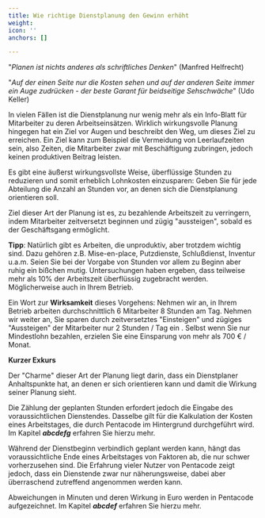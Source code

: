 ```yaml
---
title: Wie richtige Dienstplanung den Gewinn erhöht
weight: 
icon: ''
anchors: []

---
```

"_Planen ist nichts anderes als schriftliches Denken_" (Manfred Helfrecht)

"_Auf der einen Seite nur die Kosten sehen und auf der anderen Seite immer ein Auge zudrücken - der beste Garant für beidseitige Sehschwäche_" (Udo Keller)

In vielen Fällen ist die Dienstplanung nur wenig mehr als ein Info-Blatt für Mitarbeiter zu deren Arbeitseinsätzen. Wirklich wirkungsvolle Planung hingegen hat ein Ziel vor Augen und beschreibt den Weg, um dieses Ziel zu erreichen. Ein Ziel kann zum Beispiel die Vermeidung von Leerlaufzeiten sein, also Zeiten, die Mitarbeiter zwar mit Beschäftigung zubringen, jedoch keinen produktiven Beitrag leisten.

Es gibt eine äußerst wirkungsvollste Weise, überflüssige Stunden zu reduzieren und somit erheblich Lohnkosten einzusparen: Geben Sie für jede Abteilung die Anzahl an Stunden vor, an denen sich die Dienstplanung orientieren soll.

Ziel dieser Art der Planung ist es, zu bezahlende Arbeitszeit zu verringern, indem Mitarbeiter zeitversetzt beginnen und zügig "aussteigen", sobald es der Geschäftsgang ermöglicht.

**Tipp**: Natürlich gibt es Arbeiten, die unproduktiv, aber trotzdem wichtig sind. Dazu gehören z.B. Mise-en-place, Putzdienste, Schlußdienst, Inventur u.a.m. Seien Sie bei der Vorgabe von Stunden vor allem zu Beginn aber ruhig ein bißchen mutig. Untersuchungen haben ergeben, dass teilweise mehr als 10% der Arbeitszeit überflüssig zugebracht werden. Möglicherweise auch in Ihrem Betrieb.

Ein Wort zur **Wirksamkeit** dieses Vorgehens: Nehmen wir an, in Ihrem Betrieb arbeiten durchschnittlich 6 Mitarbeiter 8 Stunden am Tag. Nehmen wir weiter an, Sie sparen  durch zeitversetztes "Einsteigen" und zügiges "Aussteigen" der Mitarbeiter nur 2 Stunden / Tag ein . Selbst wenn Sie nur Mindestlohn bezahlen, erzielen Sie eine Einsparung von mehr als 700 € / Monat.

**Kurzer Exkurs**

Der "Charme" dieser Art der Planung liegt darin, dass ein Dienstplaner Anhaltspunkte hat, an denen er sich orientieren kann und damit die Wirkung seiner Planung sieht.

Die Zählung der geplanten Stunden erfordert jedoch die Eingabe des voraussichtlichen Dienstendes. Dasselbe gilt für die Kalkulation der Kosten eines Arbeitstages, die durch Pentacode im Hintergrund durchgeführt wird. Im Kapitel **_abcdefg_** erfahren Sie hierzu mehr.

Während der Dienstbeginn verbindlich geplant werden kann, hängt das voraussichtliche Ende eines Arbeitstages von Faktoren ab, die nur schwer vorherzusehen sind. Die Erfahrung vieler Nutzer von Pentacode zeigt jedoch, dass ein Dienstende zwar nur näherungsweise, dabei aber überraschend zutreffend angenommen werden kann.

Abweichungen in Minuten und deren Wirkung in Euro werden in Pentacode aufgezeichnet. Im Kapitel **_abcdef_** erfahren Sie hierzu mehr.